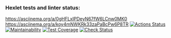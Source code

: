 ### Hexlet tests and linter status:
https://asciinema.org/a/0gHFLxIPDeyN67fW6LCnw0MK0
https://asciinema.org/a/koy4mNWKRk33zaPaBcPw6P8TR
[![Actions Status](https://github.com/PolinaPichugina/frontend-project-46/actions/workflows/hexlet-check.yml/badge.svg)](https://github.com/PolinaPichugina/frontend-project-46/actions)
[![Maintainability](https://api.codeclimate.com/v1/badges/9679d5fd5469b4f1241b/maintainability)](https://codeclimate.com/github/PolinaPichugina/frontend-project-46/maintainability)
[![Test Coverage](https://api.codeclimate.com/v1/badges/9679d5fd5469b4f1241b/test_coverage)](https://codeclimate.com/github/PolinaPichugina/frontend-project-46/test_coverage)
[![Check Status](https://github.com/PolinaPichugina/frontend-project-46/actions/workflows/check.yml/badge.svg)](https://github.com/PolinaPichugina/frontend-project-46/actions)